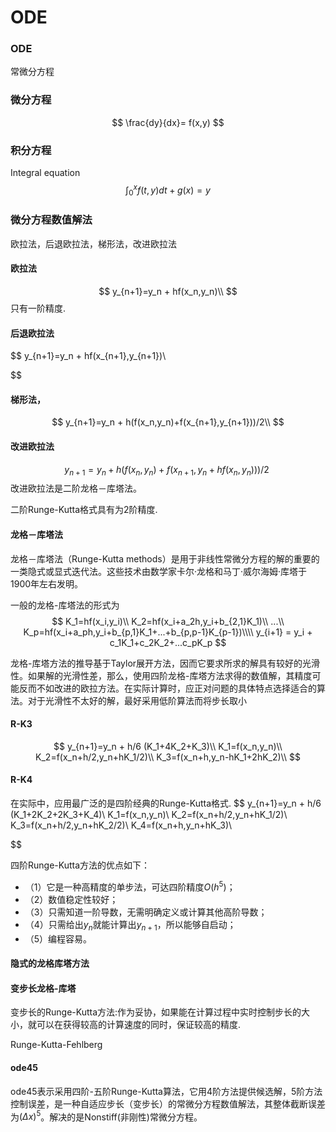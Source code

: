 # ODE

### ODE
常微分方程
### 微分方程
$$
\frac{dy}{dx}= f(x,y)
$$
### 积分方程
Integral equation
$$
\int_0^x {f(t, y)dt} +g(x)= y
$$

### 微分方程数值解法

欧拉法，后退欧拉法，梯形法，改进欧拉法

#### 欧拉法
$$
y_{n+1}=y_n + hf(x_n,y_n)\\
$$
只有一阶精度.

#### 后退欧拉法
$$
y_{n+1}=y_n + hf(x_{n+1},y_{n+1})\\

$$
#### 梯形法，
$$
y_{n+1}=y_n + h(f(x_n,y_n)+f(x_{n+1},y_{n+1}))/2\\
$$
#### 改进欧拉法
$$
y_{n+1}=y_n + h(f(x_n,y_n)+f(x_{n+1},y_n+hf(x_n,y_n)))/2\
$$
改进欧拉法是二阶龙格－库塔法。

二阶Runge-Kutta格式具有为2阶精度.
#### 龙格－库塔法

龙格－库塔法（Runge-Kutta methods）是用于非线性常微分方程的解的重要的一类隐式或显式迭代法。这些技术由数学家卡尔·龙格和马丁·威尔海姆·库塔于1900年左右发明。

一般的龙格-库塔法的形式为
$$
K_1=hf(x_i,y_i)\\
K_2=hf(x_i+a_2h,y_i+b_{2,1}K_1)\\
...\\
K_p=hf(x_i+a_ph,y_i+b_{p,1}K_1+...+b_{p,p-1}K_{p-1})\\\\
y_{i+1} = y_i + c_1K_1+c_2K_2+...c_pK_p
$$

龙格-库塔方法的推导基于Taylor展开方法，因而它要求所求的解具有较好的光滑性。如果解的光滑性差，那么，使用四阶龙格-库塔方法求得的数值解，其精度可能反而不如改进的欧拉方法。在实际计算时，应正对问题的具体特点选择适合的算法。对于光滑性不太好的解，最好采用低阶算法而将步长取小
#### R-K3
$$
y_{n+1}=y_n + h/6 (K_1+4K_2+K_3)\\
K_1=f(x_n,y_n)\\
K_2=f(x_n+h/2,y_n+hK_1/2)\\
K_3=f(x_n+h,y_n-hK_1+2hK_2)\\
$$
#### R-K4
在实际中，应用最广泛的是四阶经典的Runge-Kutta格式.
$$
y_{n+1}=y_n + h/6 (K_1+2K_2+2K_3+K_4)\\
K_1=f(x_n,y_n)\\
K_2=f(x_n+h/2,y_n+hK_1/2)\\
K_3=f(x_n+h/2,y_n+hK_2/2)\\
K_4=f(x_n+h,y_n+hK_3)\\

$$


四阶Runge-Kutta方法的优点如下：

- （1）它是一种高精度的单步法，可达四阶精度$O(h^5)$；
- （2）数值稳定性较好；
- （3）只需知道一阶导数，无需明确定义或计算其他高阶导数；
- （4）只需给出$y_n$就能计算出$y_{n+1}$，所以能够自启动；
- （5）编程容易。


#### 隐式的龙格库塔方法

#### 变步长龙格-库塔
变步长的Runge-Kutta方法:作为妥协，如果能在计算过程中实时控制步长的大小，就可以在获得较高的计算速度的同时，保证较高的精度.

Runge-Kutta-Fehlberg
#### ode45
ode45表示采用四阶-五阶Runge-Kutta算法，它用4阶方法提供候选解，5阶方法控制误差，是一种自适应步长（变步长）的常微分方程数值解法，其整体截断误差为$(Δx)^5$。解决的是Nonstiff(非刚性)常微分方程。


